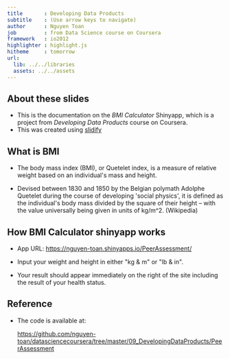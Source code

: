 ```yaml
---
title       : Developing Data Products
subtitle    : (Use arrow keys to navigate)
author      : Nguyen Toan
job         : from Data Science course on Coursera
framework   : io2012
highlighter : highlight.js
hitheme     : tomorrow
url:
  lib: ../../libraries
  assets: ../../assets
---
```



## About these slides
- This is the documentation on the *BMI Calculator* Shinyapp, which is a project from *Developing Data Products* course on Coursera.
- This was created using [slidify](http://ramnathv.github.io/slidify/)

## What is BMI

- The body mass index (BMI), or Quetelet index, is a measure of relative weight based on an individual's mass and height.

- Devised between 1830 and 1850 by the Belgian polymath Adolphe Quetelet during the course of developing 'social physics', it is defined as the individual's body mass divided by the square of their height – with the value universally being given in units of kg/m^2. (Wikipedia)

## How BMI Calculator shinyapp works

- App URL: https://nguyen-toan.shinyapps.io/PeerAssessment/

- Input your weight and height in either "kg & m" or "lb & in".

- Your result should appear immediately on the right of the site including the result of your health status.

## Reference

- The code is available at: 

  https://github.com/nguyen-toan/datasciencecoursera/tree/master/09_DevelopingDataProducts/PeerAssessment

